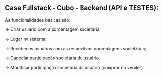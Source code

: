 ## Case Fullstack - Cubo - Backend (API e TESTES):

As funcionalidades básicas são:

→ Criar usuário com a porcentagem societária;

→ Logar no sistema;

→ Receber os usuários com as respectivas porcentagens societárias;

→ Cancelar participação societária do usuário.

→ Modificar participação societária do usuário (comprar ou vender).